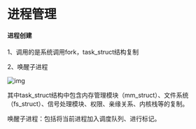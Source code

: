 # 进程管理



#### 进程创建

1、调用的是系统调用fork，task_struct结构复制

2、唤醒子进程

![img](https://static001.geekbang.org/resource/image/9d/58/9d9c5779436da40cabf8e8599eb85558.jpeg)



其中task_struct结构中包含内存管理模块（mm_struct）、文件系统（fs_struct）、信号处理模块、权限、亲缘关系、内核栈等的复制。



唤醒子进程：包括将当前进程加入调度队列、进行标记。

